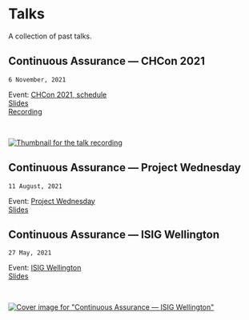 # Talks

A collection of past talks.

## Continuous Assurance — CHCon 2021

`6 November, 2021`

Event: [CHCon 2021, schedule](https://2021.chcon.nz/talks/francesco/)  
[Slides](/2021/Continuous%20Assurance%20—%20CHCon%202021/Continuous_Assurance_CHCon_2021.pdf)  
[Recording](https://www.youtube.com/watch?v=Dx9GztJAots)

<br />

[![Thumbnail for the talk recording](/2021/Continuous%20Assurance%20—%20CHCon%202021/CHCon%202021%20talk%20recording.png)](https://www.youtube.com/watch?v=Dx9GztJAots)

## Continuous Assurance — Project Wednesday

`11 August, 2021`

Event: [Project Wednesday](https://www.linkedin.com/groups/10431979/)  
[Slides](/2021/Continuous%20Assurance%20—%20ISIG%20Wellington/Continuous%20Assurance%20—%20ISIG%20Wellington.pdf)

## Continuous Assurance — ISIG Wellington

`27 May, 2021`  

Event: [ISIG Wellington](https://isig.org.nz/)  
[Slides](/2021/Continuous%20Assurance%20—%20ISIG%20Wellington/Continuous%20Assurance%20—%20ISIG%20Wellington.pdf)

<br />

[![Cover image for "Continuous Assurance — ISIG Wellington"](/2021/Continuous%20Assurance%20—%20ISIG%20Wellington/cover.jpg)](/2021/Continuous%20Assurance%20—%20ISIG%20Wellington/Continuous%20Assurance%20—%20ISIG%20Wellington.pdf)
